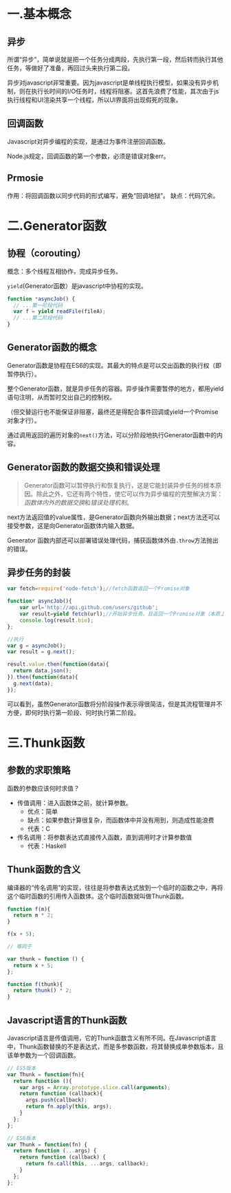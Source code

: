# 一.基本概念

## 异步

所谓“异步”，简单说就是把一个任务分成两段，先执行第一段，然后转而执行其他任务，等做好了准备，再回过头来执行第二段。

异步对javascript非常重要。因为javascript是单线程执行模型，如果没有异步机制，则在执行长时间的I/O任务时，线程将阻塞。这首先浪费了性能，其次由于js执行线程和UI渲染共享一个线程，所以UI界面将出现假死的现象。

## 回调函数

Javascript对异步编程的实现，是通过为事件注册回调函数。

Node.js规定，回调函数的第一个参数，必须是错误对象err。

## Prmosie

作用：将回调函数以同步代码的形式编写，避免“回调地狱”。
缺点：代码冗余。

# 二.Generator函数

## 协程（corouting）

概念：多个线程互相协作，完成异步任务。

`yield`(Generator函数）是javascript中协程的实现。

```javascript
function *asyncJob() {
  // ...第一阶段代码
  var f = yield readFile(fileA);
  // ...第二阶段代码
}
```

## Generator函数的概念

Generator函数是协程在ES6的实现。其最大的特点是可以交出函数的执行权（即暂停执行）。

整个Generator函数，就是异步任务的容器。异步操作需要暂停的地方，都用yield语句注明，从而暂时交出自己的控制权。

（但交替运行也不能保证非阻塞，最终还是得配合事件回调或yield一个Promise对象才行）。

通过调用返回的遍历对象的`next()`方法，可以分阶段地执行Generator函数中的内容。

## Generator函数的数据交换和错误处理

>Generator函数可以暂停执行和恢复执行，这是它能封装异步任务的根本原因。除此之外，它还有两个特性，使它可以作为异步编程的完整解决方案：*函数体内外的数据交换*和*错误处理机制*。

next方法返回值的value属性，是Generator函数向外输出数据；next方法还可以接受参数，这是向Generator函数体内输入数据。

Generator 函数内部还可以部署错误处理代码，捕获函数体外由`.throw`方法抛出的错误。

## 异步任务的封装

```javascript
var fetch=require('node-fetch');//fetch函数返回一个Promise对象

function* asyncJob(){
    var url='http://api.github.com/users/github';
    var result=yield fetch(url);//开始异步任务，且返回一个Promise对象（本质上还是注册了回调函数）
    console.log(result.bio);
};

//执行
var g = asyncJob();
var result = g.next();

result.value.then(function(data){
  return data.json();
}).then(function(data){
  g.next(data);
});
```

可以看到，虽然Generator函数将分阶段操作表示得很简洁，但是其流程管理并不方便，即何时执行第一阶段、何时执行第二阶段。

# 三.Thunk函数

## 参数的求职策略

函数的参数应该何时求值？

* 传值调用：进入函数体之前，就计算参数。
    * 优点：简单
    * 缺点：如果参数计算很复杂，而函数体中并没有用到，则造成性能浪费
    * 代表：C
* 传名调用：将参数表达式直接传入函数，直到调用时才计算参数值
    * 代表：Haskell

## Thunk函数的含义

编译器的“传名调用”的实现，往往是将参数表达式放到一个临时的函数之中，再将这个临时函数的引用传入函数体。这个临时函数就叫做Thunk函数。

```javascript
function f(m){
  return m * 2;
}

f(x + 5);

// 等同于

var thunk = function () {
  return x + 5;
};

function f(thunk){
  return thunk() * 2;
}
```

## Javascript语言的Thunk函数

Javascript语言是传值调用，它的Thunk函数含义有所不同。在Javascript语言中，Thunk函数替换的不是表达式，而是多参数函数，将其替换成单参数版本，且该单参数为一个回调函数。

```javascript
// ES5版本
var Thunk = function(fn){
  return function (){
    var args = Array.prototype.slice.call(arguments);
    return function (callback){
      args.push(callback);
      return fn.apply(this, args);
    }
  };
};

// ES6版本
var Thunk = function(fn) {
  return function (...args) {
    return function (callback) {
      return fn.call(this, ...args, callback);
    }
  };
};
```